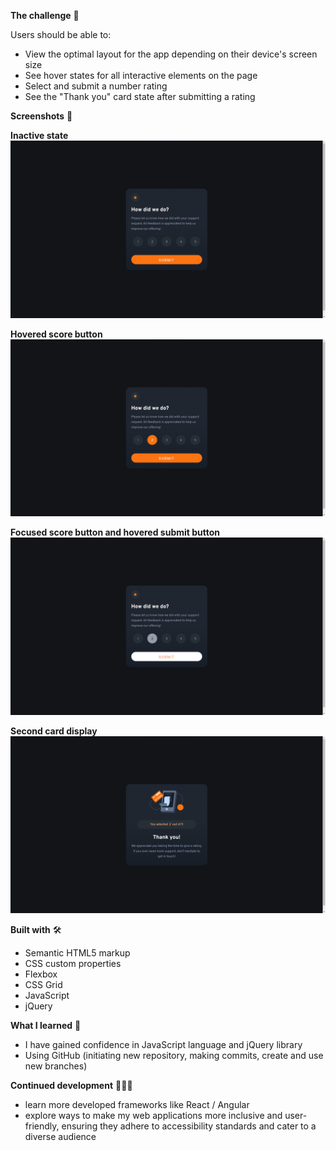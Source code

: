 **The challenge** 🏅

Users should be able to:

- View the optimal layout for the app depending on their device's screen size
- See hover states for all interactive elements on the page
- Select and submit a number rating
- See the "Thank you" card state after submitting a rating
  
**Screenshots** 📸

**Inactive state**
![Screenshot](./images/3.png)

**Hovered score button**
![Screenshot](./images/2.png)

**Focused score button and hovered submit button**
![Screenshot](./images/1.png)

**Second card display**
![Screenshot](./images/4.png)

**Built with** 🛠
-   Semantic HTML5 markup
-   CSS custom properties
-   Flexbox
-   CSS Grid
-   JavaScript
-   jQuery

**What I learned** 📖
- I have gained confidence in JavaScript language and jQuery library
- Using GitHub (initiating new repository, making commits, create and use new branches)

**Continued development** 👩🏼‍🎓
- learn more developed frameworks like React / Angular
- explore ways to make my web applications more inclusive and user-friendly, ensuring they adhere to accessibility standards and cater to a diverse audience
